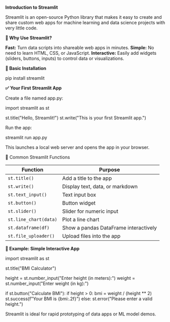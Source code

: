 **Introduction to Streamlit**

Streamlit is an open-source Python library that makes it easy to create and share custom web apps for machine learning and data science projects with very little code.

**🔹 Why Use Streamlit?**

**Fast:** Turn data scripts into shareable web apps in minutes.
**Simple:** No need to learn HTML, CSS, or JavaScript.
**Interactive:** Easily add widgets (sliders, buttons, inputs) to control data or visualizations.

**🔧 Basic Installation**

pip install streamlit

**✅ Your First Streamlit App**

Create a file named app.py:

import streamlit as st

st.title("Hello, Streamlit!")
st.write("This is your first Streamlit app.")


Run the app:

streamlit run app.py

This launches a local web server and opens the app in your browser.


🔹 Common Streamlit Functions

| Function              | Purpose                               |
| --------------------- | ------------------------------------- |
| `st.title()`          | Add a title to the app                |
| `st.write()`          | Display text, data, or markdown       |
| `st.text_input()`     | Text input box                        |
| `st.button()`         | Button widget                         |
| `st.slider()`         | Slider for numeric input              |
| `st.line_chart(data)` | Plot a line chart                     |
| `st.dataframe(df)`    | Show a pandas DataFrame interactively |
| `st.file_uploader()`  | Upload files into the app             |


**🧠 Example: Simple Interactive App**

import streamlit as st

st.title("BMI Calculator")

height = st.number_input("Enter height (in meters):")
weight = st.number_input("Enter weight (in kg):")

if st.button("Calculate BMI"):
    if height > 0:
        bmi = weight / (height ** 2)
        st.success(f"Your BMI is {bmi:.2f}")
    else:
        st.error("Please enter a valid height.")

Streamlit is ideal for rapid prototyping of data apps or ML model demos.        

